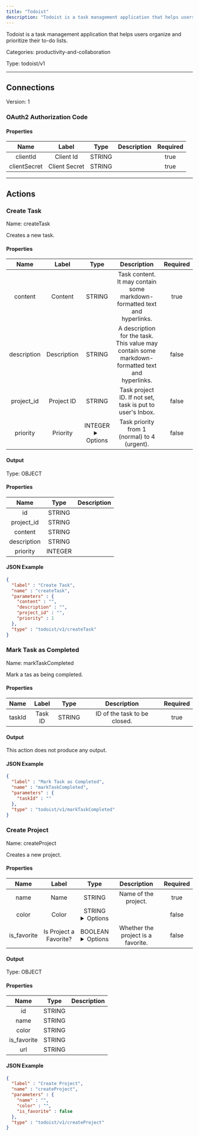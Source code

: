 ```yaml
---
title: "Todoist"
description: "Todoist is a task management application that helps users organize and prioritize their to-do lists."
---
```


Todoist is a task management application that helps users organize and prioritize their to-do lists.


Categories: productivity-and-collaboration


Type: todoist/v1

<hr />



## Connections

Version: 1


### OAuth2 Authorization Code

#### Properties

|      Name       |      Label     |     Type     |     Description     | Required |
|:---------------:|:--------------:|:------------:|:-------------------:|:--------:|
| clientId | Client Id | STRING |  | true |
| clientSecret | Client Secret | STRING |  | true |





<hr />



## Actions


### Create Task
Name: createTask

Creates a new task.

#### Properties

|      Name       |      Label     |     Type     |     Description     | Required |
|:---------------:|:--------------:|:------------:|:-------------------:|:--------:|
| content | Content | STRING | Task content. It may contain some markdown-formatted text and hyperlinks. | true |
| description | Description | STRING | A description for the task. This value may contain some markdown-formatted text and hyperlinks. | false |
| project_id | Project ID | STRING | Task project ID. If not set, task is put to user's Inbox. | false |
| priority | Priority | INTEGER <details> <summary> Options </summary> 1, 2, 3, 4 </details> | Task priority from 1 (normal) to 4 (urgent). | false |


#### Output



Type: OBJECT


#### Properties

|     Name     |     Type     |     Description     |
|:------------:|:------------:|:-------------------:|
| id | STRING |  |
| project_id | STRING |  |
| content | STRING |  |
| description | STRING |  |
| priority | INTEGER |  |




#### JSON Example
```json
{
  "label" : "Create Task",
  "name" : "createTask",
  "parameters" : {
    "content" : "",
    "description" : "",
    "project_id" : "",
    "priority" : 1
  },
  "type" : "todoist/v1/createTask"
}
```


### Mark Task as Completed
Name: markTaskCompleted

Mark a tas as being completed.

#### Properties

|      Name       |      Label     |     Type     |     Description     | Required |
|:---------------:|:--------------:|:------------:|:-------------------:|:--------:|
| taskId | Task ID | STRING | ID of the task to be closed. | true |


#### Output

This action does not produce any output.

#### JSON Example
```json
{
  "label" : "Mark Task as Completed",
  "name" : "markTaskCompleted",
  "parameters" : {
    "taskId" : ""
  },
  "type" : "todoist/v1/markTaskCompleted"
}
```


### Create Project
Name: createProject

Creates a new project.

#### Properties

|      Name       |      Label     |     Type     |     Description     | Required |
|:---------------:|:--------------:|:------------:|:-------------------:|:--------:|
| name | Name | STRING | Name of the project. | true |
| color | Color | STRING <details> <summary> Options </summary> beryy_red, red, orange, yellow, olive_green, lime_green, green, mint_green, teal, sky_blue, light_blue, blue, grape, violet, lavender, magenta, salmon, charcoal, grey, taupe </details> |  | false |
| is_favorite | Is Project a Favorite? | BOOLEAN <details> <summary> Options </summary> true, false </details> | Whether the project is a favorite. | false |


#### Output



Type: OBJECT


#### Properties

|     Name     |     Type     |     Description     |
|:------------:|:------------:|:-------------------:|
| id | STRING |  |
| name | STRING |  |
| color | STRING |  |
| is_favorite | STRING |  |
| url | STRING |  |




#### JSON Example
```json
{
  "label" : "Create Project",
  "name" : "createProject",
  "parameters" : {
    "name" : "",
    "color" : "",
    "is_favorite" : false
  },
  "type" : "todoist/v1/createProject"
}
```




